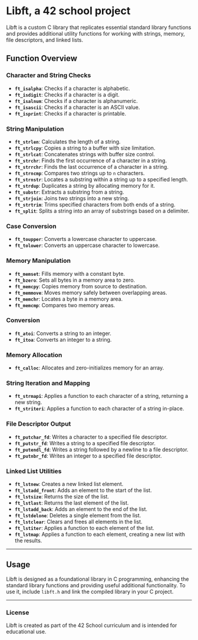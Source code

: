 # Libft, a 42 school project #

Libft is a custom C library that replicates essential standard library functions and provides additional utility functions for working with strings, memory, file descriptors, and linked lists.

## Function Overview

### Character and String Checks
- **`ft_isalpha`**: Checks if a character is alphabetic.
- **`ft_isdigit`**: Checks if a character is a digit.
- **`ft_isalnum`**: Checks if a character is alphanumeric.
- **`ft_isascii`**: Checks if a character is an ASCII value.
- **`ft_isprint`**: Checks if a character is printable.

### String Manipulation
- **`ft_strlen`**: Calculates the length of a string.
- **`ft_strlcpy`**: Copies a string to a buffer with size limitation.
- **`ft_strlcat`**: Concatenates strings with buffer size control.
- **`ft_strchr`**: Finds the first occurrence of a character in a string.
- **`ft_strrchr`**: Finds the last occurrence of a character in a string.
- **`ft_strncmp`**: Compares two strings up to `n` characters.
- **`ft_strnstr`**: Locates a substring within a string up to a specified length.
- **`ft_strdup`**: Duplicates a string by allocating memory for it.
- **`ft_substr`**: Extracts a substring from a string.
- **`ft_strjoin`**: Joins two strings into a new string.
- **`ft_strtrim`**: Trims specified characters from both ends of a string.
- **`ft_split`**: Splits a string into an array of substrings based on a delimiter.

### Case Conversion
- **`ft_toupper`**: Converts a lowercase character to uppercase.
- **`ft_tolower`**: Converts an uppercase character to lowercase.

### Memory Manipulation
- **`ft_memset`**: Fills memory with a constant byte.
- **`ft_bzero`**: Sets all bytes in a memory area to zero.
- **`ft_memcpy`**: Copies memory from source to destination.
- **`ft_memmove`**: Moves memory safely between overlapping areas.
- **`ft_memchr`**: Locates a byte in a memory area.
- **`ft_memcmp`**: Compares two memory areas.

### Conversion
- **`ft_atoi`**: Converts a string to an integer.
- **`ft_itoa`**: Converts an integer to a string.

### Memory Allocation
- **`ft_calloc`**: Allocates and zero-initializes memory for an array.

### String Iteration and Mapping
- **`ft_strmapi`**: Applies a function to each character of a string, returning a new string.
- **`ft_striteri`**: Applies a function to each character of a string in-place.

### File Descriptor Output
- **`ft_putchar_fd`**: Writes a character to a specified file descriptor.
- **`ft_putstr_fd`**: Writes a string to a specified file descriptor.
- **`ft_putendl_fd`**: Writes a string followed by a newline to a file descriptor.
- **`ft_putnbr_fd`**: Writes an integer to a specified file descriptor.

### Linked List Utilities
- **`ft_lstnew`**: Creates a new linked list element.
- **`ft_lstadd_front`**: Adds an element to the start of the list.
- **`ft_lstsize`**: Returns the size of the list.
- **`ft_lstlast`**: Returns the last element of the list.
- **`ft_lstadd_back`**: Adds an element to the end of the list.
- **`ft_lstdelone`**: Deletes a single element from the list.
- **`ft_lstclear`**: Clears and frees all elements in the list.
- **`ft_lstiter`**: Applies a function to each element of the list.
- **`ft_lstmap`**: Applies a function to each element, creating a new list with the results.

---

## Usage

Libft is designed as a foundational library in C programming, enhancing the standard library functions and providing useful additional functionality. To use it, include `libft.h` and link the compiled library in your C project.

--- 

### License

Libft is created as part of the 42 School curriculum and is intended for educational use.
